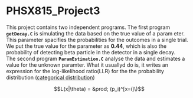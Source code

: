 # PHSX815_Project3
This project contains two independent programs. The first program **``getDecay.C``** is simulating the data based on the true value of a param
eter. This parameter spacifies the probabilities for the outcomes in a single trial. We put the true value for the parameter as **0.44**, which is also the probability of detecting beta particle in the detector in a single decay. <br />
The second program **``ParamEstimation.C``** analyse the data and estimates a value for the unknown paramter. What it usuallyd do is, it writes an expression for the log-likelihood ratio(LLR) for the the probability distribution ([categorical distribution](https://en.wikipedia.org/wiki/Categorical_distribution))



$$L(x|\theta) = &prod; (p_i)^[x=i]\)$$
